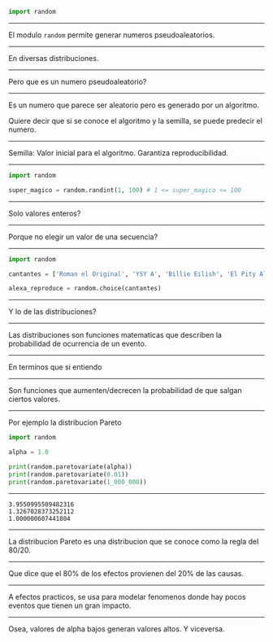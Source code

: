 ```py
import random
```

---

El modulo `random` permite generar numeros pseudoaleatorios.

---

En diversas distribuciones.

---

Pero que es un numero pseudoaleatorio?

---

Es un numero que parece ser aleatorio pero es generado por un algoritmo.

Quiere decir que si se conoce el algoritmo y la semilla, se puede predecir el numero.

---

Semilla: Valor inicial para el algoritmo. Garantiza reproducibilidad.

---

```py
import random

super_magico = random.randint(1, 100) # 1 <= super_magico <= 100
```

---

Solo valores enteros?

---

Porque no elegir un valor de una secuencia?

---

```py
import random

cantantes = ['Roman el Original', 'YSY A', 'Billie Eilish', 'El Pity Alvarez', 'Matias Fisher']

alexa_reproduce = random.choice(cantantes)
```

---

Y lo de las distribuciones?

---

Las distribuciones son funciones matematicas que describen la probabilidad de ocurrencia de un evento.

---

En terminos que si entiendo

---

Son funciones que aumenten/decrecen la probabilidad de que salgan ciertos valores.

---

Por ejemplo la distribucion Pareto

```py
import random

alpha = 1.0

print(random.paretovariate(alpha))
print(random.paretovariate(0.01))
print(random.paretovariate(1_000_000))
```

---

```plain
3.9550995509482316
1.3267028373252112
1.000000607441804
```

---

La distribucion Pareto es una distribucion que se conoce como la regla del 80/20.

---

Que dice que el 80% de los efectos provienen del 20% de las causas.

---

A efectos practicos, se usa para modelar fenomenos donde hay pocos eventos que tienen un gran impacto.

---

Osea, valores de alpha bajos generan valores altos. Y viceversa.
